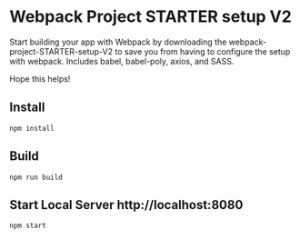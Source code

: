 
# Webpack Project STARTER setup V2

Start building your app with Webpack by downloading the webpack-project-STARTER-setup-V2 to save you from having to 
configure the setup with webpack. Includes babel, babel-poly, axios, and SASS.

Hope this helps!

## Install
`npm install`

## Build 
`npm run build`

## Start Local Server http://localhost:8080
`npm start`

